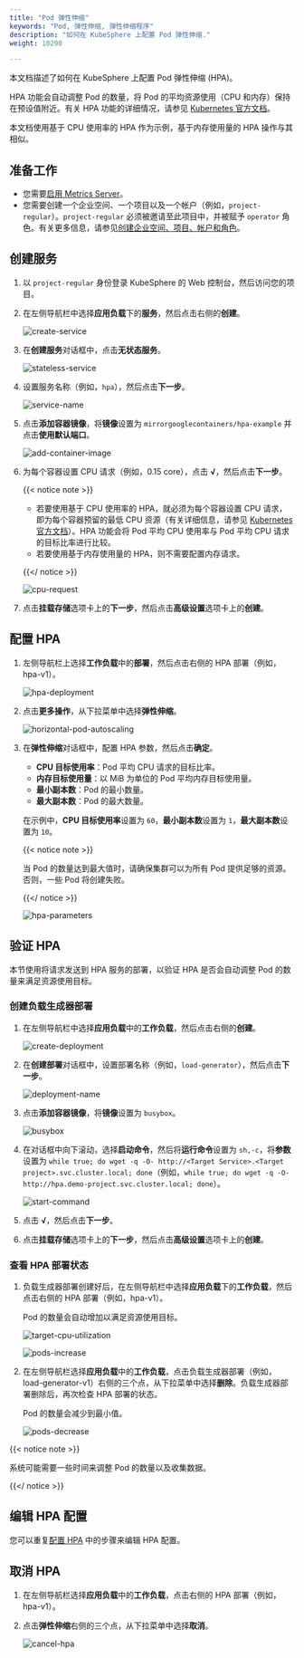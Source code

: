 ```yaml
---
title: "Pod 弹性伸缩"
keywords: "Pod, 弹性伸缩, 弹性伸缩程序"
description: "如何在 KubeSphere 上配置 Pod 弹性伸缩."
weight: 10290

---
```


本文档描述了如何在 KubeSphere 上配置 Pod 弹性伸缩 (HPA)。

HPA 功能会自动调整 Pod 的数量，将 Pod 的平均资源使用（CPU 和内存）保持在预设值附近。有关 HPA 功能的详细情况，请参见 [Kubernetes 官方文档](https://kubernetes.io/zh/docs/tasks/run-application/horizontal-pod-autoscale/)。

本文档使用基于 CPU 使用率的 HPA 作为示例，基于内存使用量的 HPA 操作与其相似。

## 准备工作

- 您需要[启用 Metrics Server](../../../pluggable-components/metrics-server/)。
- 您需要创建一个企业空间、一个项目以及一个帐户（例如，`project-regular`）。`project-regular` 必须被邀请至此项目中，并被赋予 `operator` 角色。有关更多信息，请参见[创建企业空间、项目、帐户和角色](../../../quick-start/create-workspace-and-project/)。

## 创建服务

1. 以 `project-regular` 身份登录 KubeSphere 的 Web 控制台，然后访问您的项目。 

2. 在左侧导航栏中选择**应用负载**下的**服务**，然后点击右侧的**创建**。

   ![create-service](/images/docs/zh-cn/project-user-guide/application-workloads/horizontal-pod-autoscaling/create-service.png)

3. 在**创建服务**对话框中，点击**无状态服务**。

   ![stateless-service](/images/docs/zh-cn/project-user-guide/application-workloads/horizontal-pod-autoscaling/stateless-service.png)

4. 设置服务名称（例如，`hpa`），然后点击**下一步**。

   ![service-name](/images/docs/zh-cn/project-user-guide/application-workloads/horizontal-pod-autoscaling/service-name.png)

5. 点击**添加容器镜像**，将**镜像**设置为 `mirrorgooglecontainers/hpa-example` 并点击**使用默认端口**。

   ![add-container-image](/images/docs/zh-cn/project-user-guide/application-workloads/horizontal-pod-autoscaling/add-container-image.png)

6. 为每个容器设置 CPU 请求（例如，0.15 core），点击 **√**，然后点击**下一步**。

   {{< notice note >}}

   * 若要使用基于 CPU 使用率的 HPA，就必须为每个容器设置 CPU 请求，即为每个容器预留的最低 CPU 资源（有关详细信息，请参见 [Kubernetes 官方文档](https://kubernetes.io/zh/docs/tasks/run-application/horizontal-pod-autoscale/)）。HPA 功能会将 Pod 平均 CPU 使用率与 Pod 平均 CPU 请求的目标比率进行比较。
   * 若要使用基于内存使用量的 HPA，则不需要配置内存请求。

   {{</ notice >}}

   ![cpu-request](/images/docs/zh-cn/project-user-guide/application-workloads/horizontal-pod-autoscaling/cpu-request.png)

7. 点击**挂载存储**选项卡上的**下一步**，然后点击**高级设置**选项卡上的**创建**。

## 配置 HPA

1. 左侧导航栏上选择**工作负载**中的**部署**，然后点击右侧的 HPA 部署（例如，hpa-v1）。

   ![hpa-deployment](/images/docs/zh-cn/project-user-guide/application-workloads/horizontal-pod-autoscaling/hpa-deployment.png)

2. 点击**更多操作**，从下拉菜单中选择**弹性伸缩**。

   ![horizontal-pod-autoscaling](/images/docs/zh-cn/project-user-guide/application-workloads/horizontal-pod-autoscaling/horizontal-pod-autoscaling.png)

3. 在**弹性伸缩**对话框中，配置 HPA 参数，然后点击**确定**。

   * **CPU 目标使用率**：Pod 平均 CPU 请求的目标比率。
   * **内存目标使用量**：以 MiB 为单位的 Pod 平均内存目标使用量。
   * **最小副本数**：Pod 的最小数量。
   * **最大副本数**：Pod 的最大数量。

   在示例中，**CPU 目标使用率**设置为 `60`，**最小副本数**设置为 `1`，**最大副本数**设置为 `10`。

   {{< notice note >}}

   当 Pod 的数量达到最大值时，请确保集群可以为所有 Pod 提供足够的资源。否则，一些 Pod 将创建失败。

   {{</ notice >}}

   ![hpa-parameters](/images/docs/zh-cn/project-user-guide/application-workloads/horizontal-pod-autoscaling/hpa-parameters.png)

## 验证 HPA

本节使用将请求发送到 HPA 服务的部署，以验证 HPA 是否会自动调整 Pod 的数量来满足资源使用目标。

### 创建负载生成器部署

1. 在左侧导航栏中选择**应用负载**中的**工作负载**，然后点击右侧的**创建**。

   ![create-deployment](/images/docs/zh-cn/project-user-guide/application-workloads/horizontal-pod-autoscaling/create-deployment.png)

2. 在**创建部署**对话框中，设置部署名称（例如，`load-generator`），然后点击**下一步**。

   ![deployment-name](/images/docs/zh-cn/project-user-guide/application-workloads/horizontal-pod-autoscaling/deployment-name.png)

3. 点击**添加容器镜像**，将**镜像**设置为 `busybox`。

   ![busybox](/images/docs/zh-cn/project-user-guide/application-workloads/horizontal-pod-autoscaling/busybox.png)

4. 在对话框中向下滚动，选择**启动命令**，然后将**运行命令**设置为 `sh,-c`，将**参数**设置为 `while true; do wget -q -O- http://<Target Service>.<Target project>.svc.cluster.local; done`（例如，`while true; do wget -q -O- http://hpa.demo-project.svc.cluster.local; done`）。

   ![start-command](/images/docs/zh-cn/project-user-guide/application-workloads/horizontal-pod-autoscaling/start-command.png)

5. 点击 **√**，然后点击**下一步**。

6. 点击**挂载存储**选项卡上的**下一步**，然后点击**高级设置**选项卡上的**创建**。

### 查看 HPA 部署状态

1. 负载生成器部署创建好后，在左侧导航栏中选择**应用负载**下的**工作负载**，然后点击右侧的 HPA 部署（例如，hpa-v1）。

   Pod 的数量会自动增加以满足资源使用目标。

   ![target-cpu-utilization](/images/docs/zh-cn/project-user-guide/application-workloads/horizontal-pod-autoscaling/target-cpu-utilization.png)

   ![pods-increase](/images/docs/zh-cn/project-user-guide/application-workloads/horizontal-pod-autoscaling/pods-increase.png)

2. 在左侧导航栏选择**应用负载**中的**工作负载**，点击负载生成器部署（例如，load-generator-v1）右侧的三个点，从下拉菜单中选择**删除**。负载生成器部署删除后，再次检查 HPA 部署的状态。

   Pod 的数量会减少到最小值。

   ![pods-decrease](/images/docs/zh-cn/project-user-guide/application-workloads/horizontal-pod-autoscaling/pods-decrease.png)

{{< notice note >}}

系统可能需要一些时间来调整 Pod 的数量以及收集数据。

{{</ notice >}}

## 编辑 HPA 配置

您可以重复[配置 HPA](#配置-hpa) 中的步骤来编辑 HPA 配置。

## 取消 HPA

1. 在左侧导航栏选择**应用负载**中的**工作负载**，点击右侧的 HPA 部署（例如，hpa-v1）。

2. 点击**弹性伸缩**右侧的三个点，从下拉菜单中选择**取消**。

   ![cancel-hpa](/images/docs/zh-cn/project-user-guide/application-workloads/horizontal-pod-autoscaling/cancel-hpa.png)
